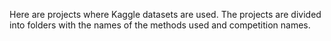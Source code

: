 Here are projects where Kaggle datasets are used. The projects are divided into folders with the names of the methods used and competition names.
